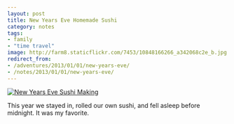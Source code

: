 ```yaml
---
layout: post
title: New Years Eve Homemade Sushi
category: notes
tags:
- family
- "time travel"
image: http://farm8.staticflickr.com/7453/10848166266_a342068c2e_b.jpg
redirect_from:
- /adventures/2013/01/01/new-years-eve/
- /notes/2013/01/01/new-years-eve/
---
```

<div class="photos">
<a href="http://www.flickr.com/photos/katydecorah/10848166266/" title="New Years Eve Sushi Making by katydecorah, on Flickr"><img src="http://farm8.staticflickr.com/7453/10848166266_a342068c2e_b.jpg" class="pop-out" alt="New Years Eve Sushi Making"></a>
</div>

This year we stayed in, rolled our own sushi, and fell asleep before midnight. It was my favorite.
